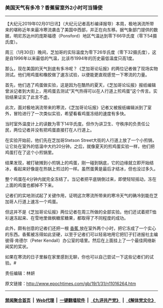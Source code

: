 ### 美国天气有多冷？香蕉留室外2小时可当锤使
------------------------

<p>
 【大纪元2019年02月01日讯】（大纪元记者高杉编译报导）本周，极地涡流所带来的堪称近年来最冷寒流袭击了美国中西部，并正在向东移。据气象部门提供的数据，明尼苏达州的庞斯福德（Ponsford）地区气温达到零下66华氏度（零下54摄氏度）。
</p>
<p>
 周三（1月30日）晚间，芝加哥的实际温度为零下26华氏度（零下32摄氏度），这是自1996年以来最低的气温，比该市1994年的历史最低温度只高1度。
</p>
<p>
 那么，现在美国的天气到底有多冷呢？《芝加哥论坛报》的两位记者做了现场实物测试。他们用鸡蛋和橡胶做了速冻试验，以便能更直观感觉一下寒流的力量。
</p>
<p>
 首先，他们选了鸡蛋做实验，这是因为在酷热的夏天，《芝加哥论坛报》报纸编辑曾派记者到大街上，用鸡蛋去测试“天气热得可以在人行道上煎鸡蛋”这个传言。实验结果证实了此言不虚。
</p>
<p>
 此次，面对极地涡流带来的寒流，《芝加哥论坛报》记者又被报纸编辑派到了室外，冒险进行了一次类似实验，希望看看鸡蛋冻结的速度有多快。
</p>
<p>
 当时室外温度计上的读数为零下14华氏度。但作为讲卫生、守秩序的负责任公民，两位记者并没有把鸡蛋直接打在人行道上。
</p>
<p>
 在实验开始前，他们先在芝加哥Stetson Street大街的人行道上放了一个小煎锅，让它处在室外的低温中大约20分钟。之后，就像夏天的煎鸡蛋实验一样，他们把鸡蛋打在了这个小煎锅里。
</p>
<p>
 结果发现，被打破摊到小煎锅上的鸡蛋，刚一碰到锅底，它的边缘就立即开始结冰，看起来好像是在热锅上煎过的一样。虽然蛋黄是最后才结冰，但也没过多久。
</p>
<p>
 整个鸡蛋在4分钟内就完全冻结了。当记者把平底锅倒过来，即使轻轻摇动，冻在上面的鸡蛋也都掉不下来。
</p>
<p>
 记者们的实地测试起了关键作用，证明这次寒流所带来的寒冷天气的确冷到能在芝加哥人行道上速冻一个鸡蛋。
</p>
<p>
 但这并不是《芝加哥论坛报》两位记者在周三所做的全部实验。他们还试着把T恤衫速冻起来、在雪地里做枫糖浆糖果，都取得了不同程度的成功。
</p>
<p>
 此外，颇有创意的记者们还把一根
 <a href="http://www.epochtimes.com/gb/tag/%E9%A6%99%E8%95%89.html">
  香蕉
 </a>
 放在室外两个小时，把它冻成了一个实心的东西。香蕉被冻得如此坚硬，以至于记者们可以轻易地用它把钉子钉进报社主编彼得‧肯德尔（Peter Kendall）办公室的墙里。然后在上面挂上了一个最佳网络新闻奖的奖状。
</p>
<p>
 如果在寒流的日子里躲在家里感到无聊，你也可以自己尝试一下这些记者们的试验。#
</p>
<p>
 责任编辑：林妍
</p>
<p>
 <audio controls="controls" data-mce-fragment="1" style="display: none;">
 </audio>
</p>
<p>
 <audio controls="controls" style="display: none;">
 </audio>
</p>

原文链接：http://www.epochtimes.com/gb/19/1/31/n11016264.htm


------------------------
#### [禁闻聚合首页](https://github.com/gfw-breaker/banned-news/blob/master/README.md) &nbsp;|&nbsp; [Web代理](https://github.com/gfw-breaker/open-proxy/blob/master/README.md) &nbsp;|&nbsp; [一键翻墙软件](https://github.com/gfw-breaker/nogfw/blob/master/README.md) &nbsp;|&nbsp; [《九评共产党》](https://github.com/gfw-breaker/9ping.md/blob/master/README.md#九评之一评共产党是什么) &nbsp;|&nbsp; [《解体党文化》](https://github.com/gfw-breaker/jtdwh.md/blob/master/README.md#绪论)